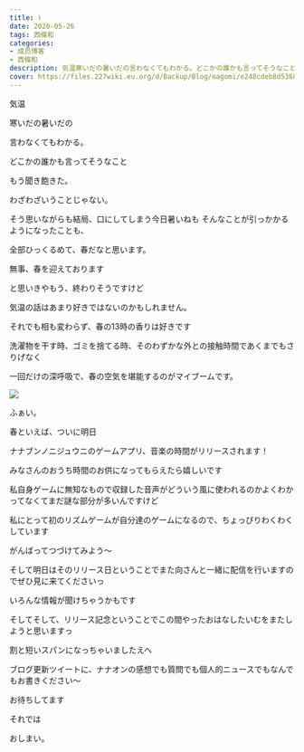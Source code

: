 ```yaml
---
title: ⌇
date: 2020-05-26
tags: 西條和
categories: 
- 成员博客
- 西條和
description: 気温寒いだの暑いだの言わなくてもわかる。どこかの誰かも言ってそうなこと...
cover: https://files.227wiki.eu.org/d/Backup/Blog/nagomi/e248cdeb8d5368a6dcb7cc775df7e.jpg 
---
```












気温


























寒いだの暑いだの













言わなくてもわかる。





どこかの誰かも言ってそうなこと










もう聞き飽きた。















わざわざいうことじゃない。





















そう思いながらも結局、口にしてしまう今日暑いねも
そんなことが引っかかるようになったことも、





全部ひっくるめて、春だなと思います。














無事、春を迎えております







と思いきやもう、終わりそうですけど









気温の話はあまり好きではないのかもしれません。
















それでも相も変わらず、春の13時の香りは好きです














洗濯物を干す時、ゴミを捨てる時、そのわずかな外との接触時間であくまでもさりげなく


一回だけの深呼吸で、春の空気を堪能するのがマイブームです。











![](https://files.227wiki.eu.org/d/Backup/Blog/nagomi/e248cdeb8d5368a6dcb7cc775df7e.jpg)





ふぁい。












春といえば、ついに明日



ナナブンノニジュウニのゲームアプリ、音楽の時間がリリースされます！










みなさんのおうち時間のお供になってもらえたら嬉しいです












私自身ゲームに無知なもので収録した音声がどういう風に使われるのかよくわかってなくてまだ謎な部分が多いんですけど



私にとって初のリズムゲームが自分達のゲームになるので、ちょっぴりわくわくしています






がんばってつづけてみよう〜














そして明日はそのリリース日ということでまた向さんと一緒に配信を行いますのでぜひ見に来てくださいっ







いろんな情報が聞けちゃうかもです















そしてそして、リリース記念ということでこの間やったおはなしたいむをまたしようと思いますっ







割と短いスパンになっちゃいましたえへ










ブログ更新ツイートに、ナナオンの感想でも質問でも個人的ニュースでもなんでもお書きください〜











お待ちしてます















それでは

















おしまい。



